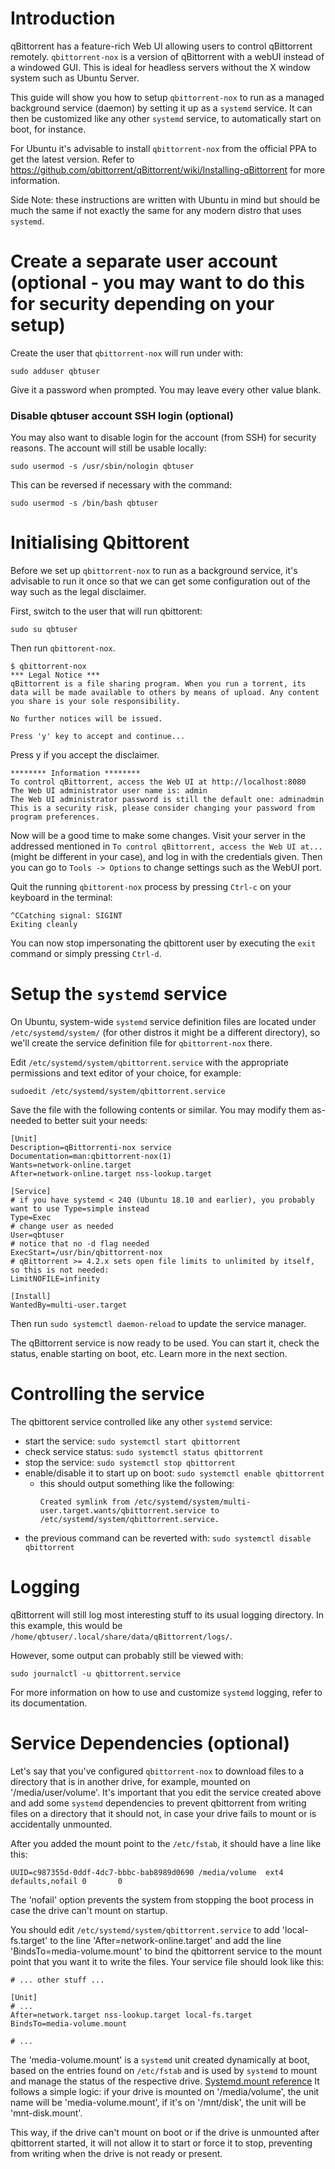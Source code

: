 # Introduction

qBittorrent has a feature-rich Web UI allowing users to control qBittorrent remotely. `qbittorrent-nox` is a version of qBittorrent with a webUI instead of a windowed GUI. This is ideal for headless servers without the X window system such as Ubuntu Server.

This guide will show you how to setup `qbittorrent-nox` to run as a managed background service (daemon) by setting it up as a `systemd` service. It can then be customized like any other `systemd` service, to automatically start on boot, for instance.

For Ubuntu it's advisable to install `qbittorrent-nox` from the official PPA to get the latest version. Refer to https://github.com/qbittorrent/qBittorrent/wiki/Installing-qBittorrent for more information.

Side Note: these instructions are written with Ubuntu in mind but should be much the same if not exactly the same for any modern distro that uses `systemd`.

# Create a separate user account (optional - you may want to do this for security depending on your setup)

Create the user that `qbittorrent-nox` will run under with:

```
sudo adduser qbtuser
```

Give it a password when prompted. You may leave every other value blank.

### Disable qbtuser account SSH login (optional)

You may also want to disable login for the account (from SSH) for security reasons. The account will still be usable locally:

```
sudo usermod -s /usr/sbin/nologin qbtuser
```

This can be reversed if necessary with the command:

```
sudo usermod -s /bin/bash qbtuser
```

# Initialising Qbittorent

Before we set up `qbittorrent-nox` to run as a background service, it's advisable to run it once so that we can get some configuration out of the way such as the legal disclaimer.

First, switch to the user that will run qbittorent:

```
sudo su qbtuser
```

Then run `qbittorent-nox`.

```
$ qbittorrent-nox
*** Legal Notice ***
qBittorrent is a file sharing program. When you run a torrent, its data will be made available to others by means of upload. Any content you share is your sole responsibility.

No further notices will be issued.

Press 'y' key to accept and continue...
```

Press y if you accept the disclaimer.

```
******** Information ********
To control qBittorrent, access the Web UI at http://localhost:8080
The Web UI administrator user name is: admin
The Web UI administrator password is still the default one: adminadmin
This is a security risk, please consider changing your password from program preferences.
```

Now will be a good time to make some changes. Visit your server in the addressed mentioned in `To control qBittorrent, access the Web UI at...` (might be different in your case), and log in with the credentials given. Then you can go to `Tools -> Options` to change settings such as the WebUI port.

Quit the running `qbittorent-nox` process by pressing `Ctrl-c` on your keyboard in the terminal:

```
^CCatching signal: SIGINT
Exiting cleanly
```

You can now stop impersonating the qbittorent user by executing the `exit` command or simply pressing `Ctrl-d`.

# Setup the `systemd` service

On Ubuntu, system-wide `systemd` service definition files are located under `/etc/systemd/system/` (for other distros it might be a different directory), so we'll create the service definition file for `qbittorrent-nox` there.

Edit `/etc/systemd/system/qbittorrent.service` with the appropriate permissions and text editor of your choice, for example:

```
sudoedit /etc/systemd/system/qbittorrent.service
```

Save the file with the following contents or similar. You may modify them as-needed to better suit your needs:

```
[Unit]
Description=qBittorrenti-nox service
Documentation=man:qbittorrent-nox(1)
Wants=network-online.target
After=network-online.target nss-lookup.target

[Service]
# if you have systemd < 240 (Ubuntu 18.10 and earlier), you probably want to use Type=simple instead
Type=Exec
# change user as needed
User=qbtuser
# notice that no -d flag needed
ExecStart=/usr/bin/qbittorrent-nox
# qBittorrent >= 4.2.x sets open file limits to unlimited by itself, so this is not needed:
LimitNOFILE=infinity

[Install]
WantedBy=multi-user.target
```

Then run `sudo systemctl daemon-reload` to update the service manager.

The qBittorrent service is now ready to be used. You can start it, check the status, enable starting on boot, etc. Learn more in the next section.

# Controlling the service

The qbittorent service controlled like any other `systemd` service:

- start the service: `sudo systemctl start qbittorrent`
- check service status: `sudo systemctl status qbittorrent`
- stop the service: `sudo systemctl stop qbittorrent`
- enable/disable it to start up on boot: `sudo systemctl enable qbittorrent`
    - this should output something like the following:
        ```
        Created symlink from /etc/systemd/system/multi-user.target.wants/qbittorrent.service to /etc/systemd/system/qbittorrent.service.
        ```
- the previous command can be reverted with: `sudo systemctl disable qbittorrent`

# Logging

qBittorrent will still log most interesting stuff to its usual logging directory. In this example, this would be `/home/qbtuser/.local/share/data/qBittorrent/logs/`.

However, some output can probably still be viewed with:

```
sudo journalctl -u qbittorrent.service
```

For more information on how to use and customize `systemd` logging, refer to its documentation.

# Service Dependencies (optional)

Let's say that you've configured `qbittorrent-nox` to download files to a directory that is in another drive, for example, mounted on '/media/user/volume'.
It's important that you edit the service created above and add some `systemd` dependencies to prevent qbittorrent from writing files on a directory that it should not, in case your drive fails to mount or is accidentally unmounted.

After you added the mount point to the `/etc/fstab`, it should have a line like this:

```
UUID=c987355d-0ddf-4dc7-bbbc-bab8989d0690 /media/volume  ext4     defaults,nofail 0       0
```

The 'nofail' option prevents the system from stopping the boot process in case the drive can't mount on startup.

You should edit `/etc/systemd/system/qbittorrent.service` to add 'local-fs.target' to the line 'After=network-online.target' and add the line 'BindsTo=media-volume.mount' to bind the qbittorrent service to the mount point that you want it to write the files. Your service file should look like this:

```
# ... other stuff ...

[Unit]
# ...
After=network.target nss-lookup.target local-fs.target
BindsTo=media-volume.mount

# ...
```

The 'media-volume.mount' is a `systemd` unit created dynamically at boot, based on the entries found on `/etc/fstab`
and is used by `systemd` to mount and manage the status of the respective drive. [Systemd.mount reference](http://man7.org/linux/man-pages/man5/systemd.mount.5.html)
It follows a simple logic: if your drive is mounted on '/media/volume', the unit name will be 'media-volume.mount', if it's on '/mnt/disk', the unit will be 'mnt-disk.mount'.

This way, if the drive can't mount on boot or if the drive is unmounted after qbittorrent started, it will not allow it to start or force it to stop, preventing from writing when the drive is not ready or present.